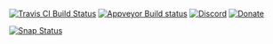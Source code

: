 [![Travis CI Build Status](https://travis-ci.org/devmiyax/yabause.svg?branch=master)](https://travis-ci.org/devmiyax/yabause)
[![Appveyor Build status](https://ci.appveyor.com/api/projects/status/27foxtv7thxgvu5k/branch/master?svg=true)](https://ci.appveyor.com/project/devmiyax/yabause)
[![Discord](https://img.shields.io/discord/559158456515559424.svg?label=&logo=discord&logoColor=ffffff&color=7389D8&labelColor=6A7EC2)](https://discord.gg/aRJhTBH)
[![Donate](https://liberapay.com/assets/widgets/donate.svg)](https://liberapay.com/~32349/donate)

[![Snap Status](https://build.snapcraft.io/badge/devmiyax/yabause.svg)](https://build.snapcraft.io/user/devmiyax/yabause)

